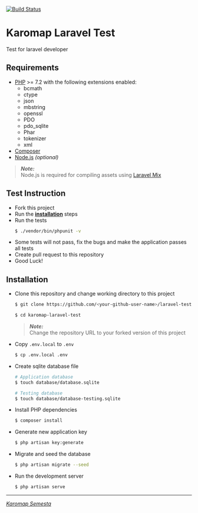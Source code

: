 [![Build Status](https://travis-ci.org/karomap/laravel-test.svg?branch=master)](https://travis-ci.org/karomap/laravel-test)


# Karomap Laravel Test

Test for laravel developer



## Requirements

- [PHP](https://www.php.net/) >= 7.2 with the following extensions enabled:
  - bcmath
  - ctype
  - json
  - mbstring
  - openssl
  - PDO
  - pdo_sqlite
  - Phar
  - tokenizer
  - xml
- [Composer](https://getcomposer.org/)
- [Node.js](https://nodejs.org/en/) *(optional)*

> ***Note:***  
> Node.js is required for compiling assets using [Laravel Mix](https://laravel.com/docs/master/mix)



## Test Instruction

- Fork this project
- Run the [**installation**](#installation) steps
- Run the tests
  ```bash
  $ ./vendor/bin/phpunit -v
  ```
- Some tests will not pass, fix the bugs and make the application passes all tests
- Create pull request to this repository
- Good Luck!



## Installation

- Clone this repository and change working directory to this project
  ```bash
  $ git clone https://github.com/<your-github-user-name>/laravel-test karomap-laravel-test

  $ cd karomap-laravel-test
  ```

  > ***Note:***  
  > Change the repository URL to your forked version of this project

- Copy `.env.local` to `.env`
  ```bash
  $ cp .env.local .env
  ```
  
- Create sqlite database file
  ```bash
  # Application database
  $ touch database/database.sqlite

  # Testing database
  $ touch database/database-testing.sqlite
  ```

- Install PHP dependencies
  ```bash
  $ composer install
  ```
  
- Generate new application key
  ```bash
  $ php artisan key:generate
  ```

- Migrate and seed the database
  ```bash
  $ php artisan migrate --seed
  ```

- Run the development server
  ```bash
  $ php artisan serve
  ```


---
[*Karomap Semesta*](https://www.karomap.com)
